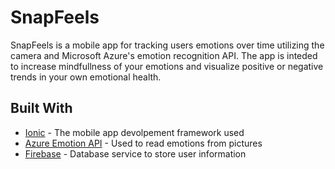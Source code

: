 # SnapFeels

SnapFeels is a mobile app for tracking users emotions over time utilizing the camera and Microsoft Azure's emotion recognition API. The app is inteded to increase mindfullness of your emotions and visualize positive or negative trends in your own emotional health.

## Built With


* [Ionic](https://ionicframework.com/) - The mobile app devolpement framework used
* [Azure Emotion API](https://azure.microsoft.com/en-us/services/cognitive-services/emotion/) - Used to read emotions from pictures
* [Firebase](https://firebase.google.com/) - Database service to store user information